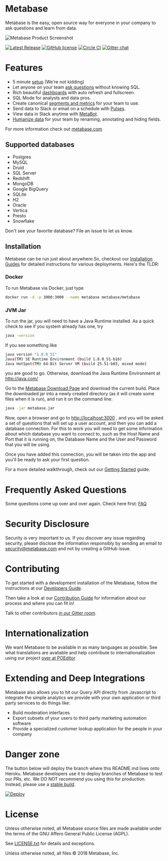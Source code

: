 # Metabase
Metabase is the easy, open source way for everyone in your company to ask questions and learn from data.

![Metabase Product Screenshot](docs/metabase-product-screenshot.png)

[![Latest Release](https://img.shields.io/github/release/metabase/metabase.svg?label=latest%20release)](https://github.com/metabase/metabase/releases)
[![GitHub license](https://img.shields.io/badge/license-AGPL-05B8CC.svg)](https://raw.githubusercontent.com/metabase/metabase/master/LICENSE.txt)
[![Circle CI](https://circleci.com/gh/metabase/metabase.svg?style=svg&circle-token=3ccf0aa841028af027f2ac9e8df17ce603e90ef9)](https://circleci.com/gh/metabase/metabase)
[![Gitter chat](https://badges.gitter.im/metabase/metabase.png)](https://gitter.im/metabase/metabase)

# Features
- 5 minute [setup](http://metabase.com/docs/latest/setting-up-metabase.html) (We're not kidding)
- Let anyone on your team [ask questions](http://metabase.com/docs/latest/users-guide/04-asking-questions.html) without knowing SQL.
- Rich beautiful [dashboards](http://metabase.com/docs/latest/users-guide/06-sharing-answers.html) with auto refresh and fullscreen.
- SQL Mode for analysts and data pros.
- Create canonical [segments and metrics](http://metabase.com/docs/latest/administration-guide/07-segments-and-metrics.html) for your team to use.
- Send data to Slack or email on a schedule with [Pulses](http://metabase.com/docs/latest/users-guide/10-pulses.html).
- View data in Slack anytime with [MetaBot](http://metabase.com/docs/latest/users-guide/11-metabot.html).
- [Humanize data](http://metabase.com/docs/latest/administration-guide/03-metadata-editing.html) for your team by renaming, annotating and hiding fields.

For more information check out [metabase.com](http://www.metabase.com)

## Supported databases

- Postgres
- MySQL
- Druid
- SQL Server
- Redshift
- MongoDB
- Google BigQuery
- SQLite
- H2
- Oracle
- Vertica
- Presto
- Snowflake

Don't see your favorite database? File an issue to let us know.

## Installation

Metabase can be run just about anywhere.So, checkout our [Installation Guides](http://www.metabase.com/docs/latest/operations-guide/start.html#installing-and-running-metabase) for detailed instructions for various deployments.  Here's the TLDR:

### Docker

To run Metabase via Docker, just type

```sh
docker run -d -p 3000:3000 --name metabase metabase/metabase
```

### JVM Jar

To run the jar, you will need to have a Java Runtime installed. As a quick check to see if you system already has one, try

```sh
java -version
```

If you see something like

```sh
java version "1.8.0_51"
Java(TM) SE Runtime Environment (build 1.8.0_51-b16)
Java HotSpot(TM) 64-Bit Server VM (build 25.51-b03, mixed mode)
```

you are good to go. Otherwise, download the Java Runtime Environment at http://java.com/

Go to the [Metabase Download Page](http://www.metabase.com/start/) and download the current build. Place the downloaded jar into a newly created directory (as it will create some files when it is run), and run it on the command line:

```sh
java -jar metabase.jar
```

Now, open a browser and go to [http://localhost:3000](http://localhost:3000) , and you will be asked a set of questions that will set up a user account, and then you can add a database connection. For this to work you will need to get some information about which database you want to connect to, such as the Host Name and Port that it is running on, the Database Name and the User and Password that you will be using.

Once you have added this connection, you will be taken into the app and you'll be ready to ask your first question.

For a more detailed walkthrough, check out our [Getting Started](docs/getting-started.md) guide.

# Frequently Asked Questions

Some questions come up over and over again. Check here first:
[FAQ](docs/faq.md)

# Security Disclosure

Security is very important to us. If you discover any issue regarding security, please disclose the information responsibly by sending an email to security@metabase.com and not by creating a GitHub issue.


# Contributing

To get started with a development installation of the Metabase, follow the instructions at our [Developers Guide](docs/developers-guide.md).

Then take a look at our [Contribution Guide](docs/contributing.md) for information about our process and where you can fit in!

Talk to other contributors [in our Gitter room](https://gitter.im/metabase/metabase).

# Internationalization
We want Metabase to be available in as many languages as possible. See what translations are avaliable and help contribute to internationalization using our project [over at POEditor](https://poeditor.com/join/project/ynjQmwSsGh)

# Extending and Deep Integrations

Metabase also allows you to hit our Query API directly from Javascript to integrate the simple analytics we provide with your own application or third party services to do things like:

* Build moderation interfaces
* Export subsets of your users to third party marketing automation software
* Provide a specialized customer lookup application for the people in your company


# Danger zone

The button below will deploy the branch where this README.md lives onto Heroku. Metabase developers use it to deploy branches of Metabase to test our PRs, etc. We DO NOT recommend you using this for production. Instead, please use a [stable build](http://metabase.com/start).

[![Deploy](https://www.herokucdn.com/deploy/button.svg)](https://heroku.com/deploy)

# License

Unless otherwise noted, all Metabase source files are made available under the terms of the GNU Affero General Public License (AGPL).

See [LICENSE.txt](https://github.com/metabase/metabase/blob/master/LICENSE.txt) for details and exceptions.

Unless otherwise noted, all files © 2018 Metabase, Inc.

